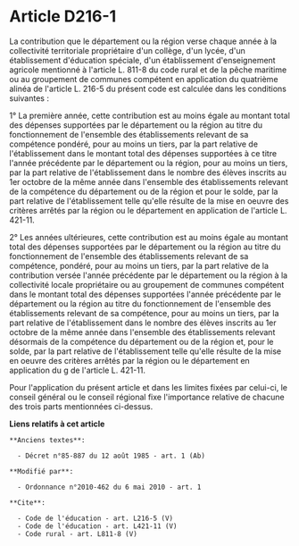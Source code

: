 # Article D216-1

La contribution que le département ou la région verse chaque année à la collectivité territoriale propriétaire d'un collège,
d'un lycée, d'un établissement d'éducation spéciale, d'un établissement d'enseignement agricole mentionné à l'article L.
811-8 du code rural et de la pêche maritime ou au groupement de communes compétent en application du quatrième alinéa de
l'article L. 216-5 du présent code est calculée dans les conditions suivantes : 

1° La première année, cette contribution est au moins égale au montant total des dépenses supportées par le département ou la
région au titre du fonctionnement de l'ensemble des établissements relevant de sa compétence pondéré, pour au moins un tiers,
par la part relative de l'établissement dans le montant total des dépenses supportées à ce titre l'année précédente par le
département ou la région, pour au moins un tiers, par la part relative de l'établissement dans le nombre des élèves inscrits
au 1er octobre de la même année dans l'ensemble des établissements relevant de la compétence du département ou de la région
et pour le solde, par la part relative de l'établissement telle qu'elle résulte de la mise en oeuvre des critères arrêtés par
la région ou le département en application de l'article L. 421-11. 

2° Les années ultérieures, cette contribution est au moins égale au montant total des dépenses supportées par le département
ou la région au titre du fonctionnement de l'ensemble des établissements relevant de sa compétence, pondéré, pour au moins un
tiers, par la part relative de la contribution versée l'année précédente par le département ou la région à la collectivité
locale propriétaire ou au groupement de communes compétent dans le montant total des dépenses supportées l'année précédente
par le département ou la région au titre du fonctionnement de l'ensemble des établissements relevant de sa compétence, pour
au moins un tiers, par la part relative de l'établissement dans le nombre des élèves inscrits au 1er octobre de la même année
dans l'ensemble des établissements relevant désormais de la compétence du département ou de la région et, pour le solde, par
la part relative de l'établissement telle qu'elle résulte de la mise en oeuvre des critères arrêtés par la région ou le
département en application du g de l'article L. 421-11. 

Pour l'application du présent article et dans les limites fixées par celui-ci, le conseil général ou le conseil régional fixe
l'importance relative de chacune des trois parts mentionnées ci-dessus.

**Liens relatifs à cet article**

	**Anciens textes**:

	  - Décret n°85-887 du 12 août 1985 - art. 1 (Ab)

	**Modifié par**:

	  - Ordonnance n°2010-462 du 6 mai 2010 - art. 1

	**Cite**:

	  - Code de l'éducation - art. L216-5 (V)
	  - Code de l'éducation - art. L421-11 (V)
	  - Code rural - art. L811-8 (V)
